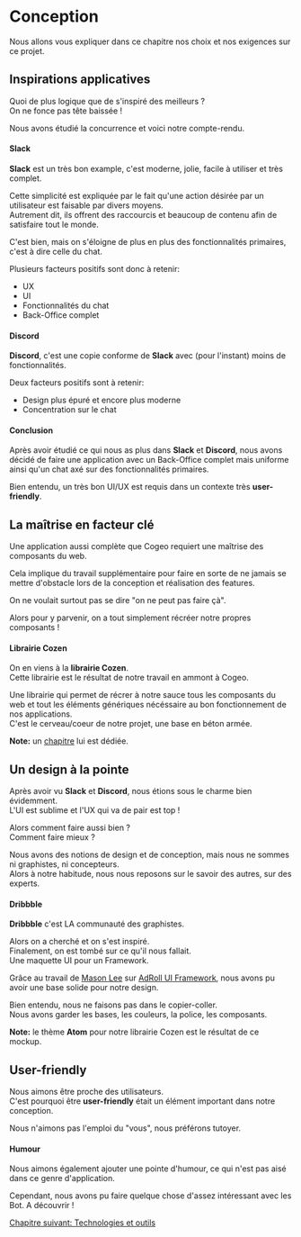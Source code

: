 # Conception

Nous allons vous expliquer dans ce chapitre nos choix et nos exigences sur ce projet.

## Inspirations applicatives

Quoi de plus logique que de s'inspiré des meilleurs ?  
On ne fonce pas tête baissée !

Nous avons étudié la concurrence et voici notre compte-rendu.

#### Slack

**Slack** est un très bon example, c'est moderne, jolie, facile à utiliser et très complet.  

Cette simplicité est expliquée par le fait qu'une action désirée par un utilisateur est faisable par divers moyens.  
Autrement dit, ils offrent des raccourcis et beaucoup de contenu afin de satisfaire tout le monde.

C'est bien, mais on s'éloigne de plus en plus des fonctionnalités primaires, c'est à dire celle du chat.

Plusieurs facteurs positifs sont donc à retenir:

- UX
- UI
- Fonctionnalités du chat
- Back-Office complet

#### Discord

**Discord**, c'est une copie conforme de **Slack** avec (pour l'instant) moins de fonctionnalités.

Deux facteurs positifs sont à retenir:

- Design plus épuré et encore plus moderne
- Concentration sur le chat 

#### Conclusion

Après avoir étudié ce qui nous as plus dans **Slack** et **Discord**, nous avons décidé de faire une application avec un Back-Office complet mais uniforme ainsi qu'un chat axé sur des fonctionnalités primaires.

Bien entendu, un très bon UI/UX est requis dans un contexte très **user-friendly**.

## La maîtrise en facteur clé

Une application aussi complète que Cogeo requiert une maîtrise des composants du web.

Cela implique du travail supplémentaire pour faire en sorte de ne jamais se mettre d'obstacle lors de la conception et réalisation des features.

On ne voulait surtout pas se dire "on ne peut pas faire çà".

Alors pour y parvenir, on a tout simplement récréer notre propres composants !

#### Librairie Cozen

On en viens à la **librairie Cozen**.  
Cette librairie est le résultat de notre travail en ammont à Cogeo.

Une librairie qui permet de récrer à notre sauce tous les composants du web et tout les éléments génériques nécéssaire au bon fonctionnement de nos applications.  
C'est le cerveau/coeur de notre projet, une base en béton armée.

**Note:** un [chapitre](https://c0zen.github.io/Cogeo/front-end/cozen/) lui est dédiée.

## Un design à la pointe

Après avoir vu **Slack** et **Discord**, nous étions sous le charme bien évidemment.  
L'UI est sublime et l'UX qui va de pair est top !

Alors comment faire aussi bien ?  
Comment faire mieux ?

Nous avons des notions de design et de conception, mais nous ne sommes ni graphistes, ni concepteurs.  
Alors à notre habitude, nous nous reposons sur le savoir des autres, sur des experts.

#### Dribbble

**Dribbble** c'est LA communauté des graphistes.  

Alors on a cherché et on s'est inspiré.  
Finalement, on est tombé sur ce qu'il nous fallait.  
Une maquette UI pour un Framework.

Grâce au travail de [Mason Lee](https://dribbble.com/masonlee) sur [AdRoll UI Framework](https://dribbble.com/shots/2833155-AdRoll-UI-Framework), nous avons pu avoir une base solide pour notre design.

Bien entendu, nous ne faisons pas dans le copier-coller.  
Nous avons garder les bases, les couleurs, la police, les composants.

**Note:** le thème **Atom** pour notre librairie Cozen est le résultat de ce mockup.

## User-friendly

Nous aimons être proche des utilisateurs.  
C'est pourquoi être **user-friendly** était un élément important dans notre conception.

Nous n'aimons pas l'emploi du "vous", nous préférons tutoyer.

#### Humour

Nous aimons également ajouter une pointe d'humour, ce qui n'est pas aisé dans ce genre d'application.

Cependant, nous avons pu faire quelque chose d'assez intéressant avec les Bot. A découvrir !

<a href="{{ site.baseUrl }}front-end/technologies/" class="btn btn-green">Chapitre suivant: Technologies et outils</a>
